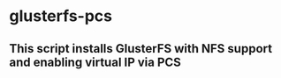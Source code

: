 # glusterfs-pcs

## This script installs GlusterFS with NFS support and enabling virtual IP via PCS
